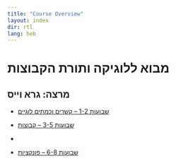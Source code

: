 ```yaml
---
title: "Course Overview"
layout: index
dir: rtl
lang: heb
---
```




# מבוא ללוגיקה ותורת הקבוצות
## מרצה: גרא וייס

- [שבועות 1-2 – קשרים וכמתים לוגיים](/../00-intro/)

- [שבועות 3-5 – קבוצות](/../01-sets/)
- 
- [שבועות 6-8 – פונקציות](/../02-functions/)
